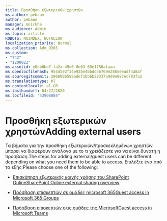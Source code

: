 ```yaml
---
title: Προσθήκη εξωτερικών χρηστών
ms.author: pebaum
author: pebaum
manager: mnirkhe
ms.audience: Admin
ms.topic: article
ROBOTS: NOINDEX, NOFOLLOW
localization_priority: Normal
ms.collection: Adm_O365
ms.custom:
- "742"
- "1200022"
ms.assetid: e8db0be7-fa2a-49e0-8e63-65e1750afaaa
ms.openlocfilehash: 954d592f34e92be46bdd56769e2865eeadf4a8af
ms.sourcegitcommit: 286000b588adef1bbbb28337a9d9e087ec783fa2
ms.translationtype: MT
ms.contentlocale: el-GR
ms.lasthandoff: 04/27/2020
ms.locfileid: "43908884"
---
```

# <a name="adding-external-users"></a><span data-ttu-id="fb904-102">Προσθήκη εξωτερικών χρηστών</span><span class="sxs-lookup"><span data-stu-id="fb904-102">Adding external users</span></span>

<span data-ttu-id="fb904-103">Τα βήματα για την προσθήκη εξωτερικών/προσκεκλημένων χρηστών μπορεί να διαφέρουν ανάλογα με το τι χρειάζεστε για να είναι δυνατή η πρόσβαση.</span><span class="sxs-lookup"><span data-stu-id="fb904-103">The steps for adding external/guest users can be different depending on what you need them to be able to access.</span></span> <span data-ttu-id="fb904-104">Επιλέξτε ένα από τα εξής:</span><span class="sxs-lookup"><span data-stu-id="fb904-104">Please choose one of the following:</span></span>
  
- [<span data-ttu-id="fb904-105">Επισκόπηση εξωτερικής κοινής χρήσης του SharePoint Online</span><span class="sxs-lookup"><span data-stu-id="fb904-105">SharePoint Online external sharing overview</span></span>](https://docs.microsoft.com/sharepoint/external-sharing-overview)

- [<span data-ttu-id="fb904-106">Πρόσβαση επισκεπτών σε ομάδες microsoft 365</span><span class="sxs-lookup"><span data-stu-id="fb904-106">Guest access in Microsoft 365 Groups</span></span>](https://support.office.com/article/guest-access-in-office-365-groups-bfc7a840-868f-4fd6-a390-f347bf51aff6)

- [<span data-ttu-id="fb904-107">Πρόσβαση επισκεπτών στις ομάδες της Microsoft</span><span class="sxs-lookup"><span data-stu-id="fb904-107">Guest access in Microsoft Teams</span></span>](https://docs.microsoft.com/microsoftteams/guest-access-checklist)
